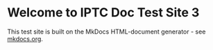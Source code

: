 # Welcome to IPTC Doc Test Site 3

This test site is built on the MkDocs HTML-document generator - see [mkdocs.org](http://mkdocs.org).

